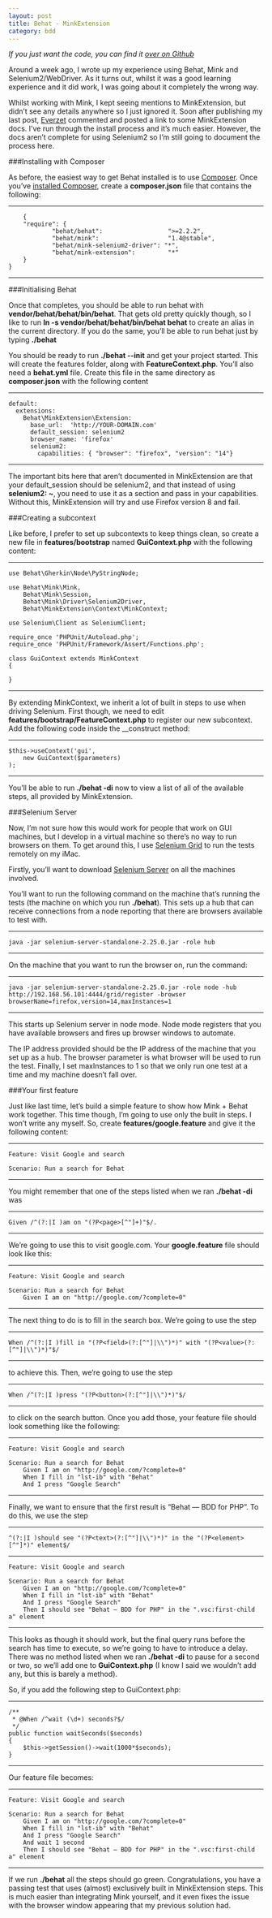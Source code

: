 ```yaml
---
layout: post
title: Behat - MinkExtension
category: bdd
---
```


*If you just want the code, you can find it [over on Github](https://github.com/tikolakin/behat-minkextension)*

Around a week ago, I wrote up my experience using Behat, Mink and Selenium2/WebDriver. As it turns out, whilst it was a good learning experience and it did work, I was going about it completely the wrong way.

Whilst working with Mink, I kept seeing mentions to MinkExtension, but didn’t see any details anywhere so I just ignored it. Soon after publishing my last post, [Everzet](https://twitter.com/everzet) commented and posted a link to some MinkExtension docs. I’ve run through the install process and it’s much easier. However, the docs aren’t complete for using Selenium2 so I’m still going to document the process here.

###Installing with Composer

As before, the easiest way to get Behat installed is to use [Composer](http://getcomposer.org/). Once you’ve [installed Composer](http://getcomposer.org/doc/01-basic-usage.md), create a **composer.json** file that contains the following:

---------------------------------------
		{
	    "require": {    
	            "behat/behat":                  ">=2.2.2",
	            "behat/mink":                   "1.4@stable",
	            "behat/mink-selenium2-driver": "*",
	            "behat/mink-extension":         "*"
	    }
	}

---------------------------------------

###Initialising Behat

Once that completes, you should be able to run behat with **vendor/behat/behat/bin/behat**. That gets old pretty quickly though, so I like to run **ln -s vendor/behat/behat/bin/behat behat** to create an alias in the current directory. If you do the same, you’ll be able to run behat just by typing **./behat**

You should be ready to run **./behat --init** and get your project started. This will create the features folder, along with **FeatureContext.php**. You’ll also need a **behat.yml** file. Create this file in the same directory as **composer.json** with the following content

---------------------------------------
	default:
	  extensions:
	    Behat\MinkExtension\Extension:
	      base_url:  'http://YOUR-DOMAIN.com'
	      default_session: selenium2
	      browser_name: 'firefox'
	      selenium2:                    
	        capabilities: { "browser": "firefox", "version": "14"}

---------------------------------------

The important bits here that aren’t documented in MinkExtension are that your default_session should be selenium2, and that instead of using **selenium2: ~**, you need to use it as a section and pass in your capabilities. Without this, MinkExtension will try and use Firefox version 8 and fail.

###Creating a subcontext

Like before, I prefer to set up subcontexts to keep things clean, so create a new file in **features/bootstrap** named **GuiContext.php** with the following content:

---------------------------------------
	use Behat\Gherkin\Node\PyStringNode;

	use Behat\Mink\Mink,
	    Behat\Mink\Session,
	    Behat\Mink\Driver\Selenium2Driver,
	    Behat\MinkExtension\Context\MinkContext;

	use Selenium\Client as SeleniumClient;

	require_once 'PHPUnit/Autoload.php';
	require_once 'PHPUnit/Framework/Assert/Functions.php';

	class GuiContext extends MinkContext
	{

	}

---------------------------------------

By extending MinkContext, we inherit a lot of built in steps to use when driving Selenium. First though, we need to edit **features/bootstrap/FeatureContext.php** to register our new subcontext. Add the following code inside the __construct method:

---------------------------------------
	$this->useContext('gui',
	    new GuiContext($parameters)
	);

---------------------------------------

You’ll be able to run **./behat -di** now to view a list of all of the available steps, all provided by MinkExtension.

###Selenium Server

Now, I’m not sure how this would work for people that work on GUI machines, but I develop in a virtual machine so there’s no way to run browsers on them. To get around this, I use [Selenium Grid](http://code.google.com/p/selenium/wiki/Grid2) to run the tests remotely on my iMac.

Firstly, you’ll want to download [Selenium Server](http://seleniumhq.org/download/) on all the machines involved.

You’ll want to run the following command on the machine that’s running the tests (the machine on which you run **./behat**). This sets up a hub that can receive connections from a node reporting that there are browsers available to test with.

---------------------------------------
	java -jar selenium-server-standalone-2.25.0.jar -role hub

---------------------------------------
On the machine that you want to run the browser on, run the command:

---------------------------------------
	java -jar selenium-server-standalone-2.25.0.jar -role node -hub http://192.168.56.101:4444/grid/register -browser browserName=firefox,version=14,maxInstances=1

---------------------------------------

This starts up Selenium server in node mode. Node mode registers that you have available browsers and fires up browser windows to automate.

The IP address provided should be the IP address of the machine that you set up as a hub. The browser parameter is what browser will be used to run the test. Finally, I set maxInstances to 1 so that we only run one test at a time and my machine doesn’t fall over.

###Your first feature

Just like last time, let’s build a simple feature to show how Mink + Behat work together. This time though, I’m going to use only the built in steps. I won’t write any myself. So, create **features/google.feature** and give it the following content:

--------------------------------------
	Feature: Visit Google and search

	Scenario: Run a search for Behat

--------------------------------------


You might remember that one of the steps listed when we ran **./behat -di** was

--------------------------------------
	Given /^(?:|I )am on "(?P<page>[^"]+)"$/.

--------------------------------------
We’re going to use this to visit google.com. Your **google.feature** file should look like this:

--------------------------------------
	Feature: Visit Google and search

	Scenario: Run a search for Behat
    	Given I am on "http://google.com/?complete=0"

--------------------------------------

The next thing to do is to fill in the search box. We’re going to use the step

---------------------------------------
	When /^(?:|I )fill in "(?P<field>(?:[^"]|\\")*)" with "(?P<value>(?:[^"]|\\")*)"$/ 

---------------------------------------

to achieve this. Then, we’re going to use the step 

---------------------------------------
	When /^(?:|I )press "(?P<button>(?:[^"]|\\")*)"$/

---------------------------------------

to click on the search button. Once you add those, your feature file should look something like the following:

---------------------------------------
	Feature: Visit Google and search

	Scenario: Run a search for Behat
	    Given I am on "http://google.com/?complete=0"
	    When I fill in "lst-ib" with "Behat"
	    And I press "Google Search"

---------------------------------------

Finally, we want to ensure that the first result is “Behat — BDD for PHP”. To do this, we use the step 

---------------------------------------
	^(?:|I )should see "(?P<text>(?:[^"]|\\")*)" in the "(?P<element>[^"]*)" element$/

---------------------------------------
	Feature: Visit Google and search

	Scenario: Run a search for Behat
	    Given I am on "http://google.com/?complete=0"
	    When I fill in "lst-ib" with "Behat"
	    And I press "Google Search"
	    Then I should see "Behat — BDD for PHP" in the ".vsc:first-child a" element

----------------------------------------

This looks as though it should work, but the final query runs before the search has time to execute, so we’re going to have to introduce a delay. There was no method listed when we ran **./behat -di** to pause for a second or two, so we’ll add one to **GuiContext.php** (I know I said we wouldn’t add any, but this is barely a method).

So, if you add the following step to GuiContext.php:

-----------------------------------------
	/**
	 * @When /^wait (\d+) seconds?$/
	 */
	public function waitSeconds($seconds)
	{
	    $this->getSession()->wait(1000*$seconds);
	}

------------------------------------------

Our feature file becomes:

----------------------------------------
	Feature: Visit Google and search

	Scenario: Run a search for Behat
	    Given I am on "http://google.com/?complete=0"
	    When I fill in "lst-ib" with "Behat"
	    And I press "Google Search"
	    And wait 1 second
	    Then I should see "Behat — BDD for PHP" in the ".vsc:first-child a" element

----------------------------------------

If we run **./behat** all the steps should go green. Congratulations, you have a passing test that uses (almost) exclusively built in MinkExtension steps. This is much easier than integrating Mink yourself, and it even fixes the issue with the browser window appearing that my previous solution had.